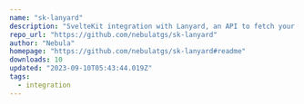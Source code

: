 ```yaml
---
name: "sk-lanyard"
description: "SvelteKit integration with Lanyard, an API to fetch your Discord presence"
repo_url: "https://github.com/nebulatgs/sk-lanyard"
author: "Nebula"
homepage: "https://github.com/nebulatgs/sk-lanyard#readme"
downloads: 10
updated: "2023-09-10T05:43:44.019Z"
tags: 
  - integration
---
```

